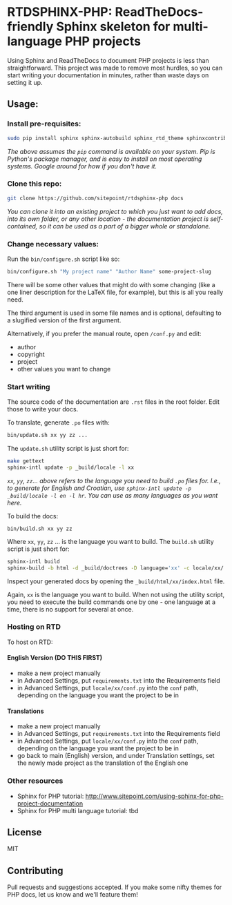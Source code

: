 # RTDSPHINX-PHP: ReadTheDocs-friendly Sphinx skeleton for multi-language PHP projects

Using Sphinx and ReadTheDocs to document PHP projects is less than straightforward. This project was made to remove most hurdles, so you can start writing your documentation in minutes, rather than waste days on setting it up.
 
## Usage:

### Install pre-requisites:

```bash
sudo pip install sphinx sphinx-autobuild sphinx_rtd_theme sphinxcontrib-phpdomain sphinx-intl
```

_The above assumes the `pip` command is available on your system. Pip is Python's package manager, and is easy to install on most operating systems. Google around for how if you don't have it._

### Clone this repo:

```bash
git clone https://github.com/sitepoint/rtdsphinx-php docs
```

_You can clone it into an existing project to which you just want to add docs, into its own folder, or any other location - the documentation project is self-contained, so it can be used as a part of a bigger whole or standalone._

### Change necessary values:

Run the `bin/configure.sh` script like so:

```bash
bin/configure.sh "My project name" "Author Name" some-project-slug
```

There will be some other values that might do with some changing (like a one liner description for the LaTeX file, for example), but this is all you really need.

The third argument is used in some file names and is optional, defaulting to a slugified version of the first argument.

Alternatively, if you prefer the manual route, open `/conf.py` and edit:

 - author
 - copyright
 - project
 - other values you want to change
 
### Start writing

The source code of the documentation are `.rst` files in the root folder. Edit those to write your docs.

To translate, generate `.po` files with:

```bash
bin/update.sh xx yy zz ...
```

The `update.sh` utility script is just short for:

```bash
make gettext
sphinx-intl update -p _build/locale -l xx
```

_`xx`, `yy`, `zz`... above refers to the language you need to build `.po` files for. I.e., to generate for English and Croatian, use `sphinx-intl update -p _build/locale -l en -l hr`. You can use as many languages as you want here._

To build the docs:

```
bin/build.sh xx yy zz
```

Where `xx`, `yy`, `zz` ... is the language you want to build. The `build.sh` utility script is just short for:

```bash
sphinx-intl build
sphinx-build -b html -d _build/doctrees -D language='xx' -c locale/xx/ . _build/html/xx/
```

Inspect your generated docs by opening the `_build/html/xx/index.html` file.

Again, `xx` is the language you want to build. When not using the utility script, you need to execute the build commands one by one - one language at a time, there is no support for several at once.

### Hosting on RTD

To host on RTD:

#### English Version (DO THIS FIRST)

 - make a new project manually
 - in Advanced Settings, put `requirements.txt` into the Requirements field
 - in Advanced Settings, put `locale/xx/conf.py` into the `conf` path, depending on the language you want the project to be in
 
#### Translations

 - make a new project manually
 - in Advanced Settings, put `requirements.txt` into the Requirements field
 - in Advanced Settings, put `locale/xx/conf.py` into the `conf` path, depending on the language you want the project to be in
 - go back to main (English) version, and under Translation settings, set the newly made project as the translation of the English one
 
### Other resources

 - Sphinx for PHP tutorial: http://www.sitepoint.com/using-sphinx-for-php-project-documentation
 - Sphinx for PHP multi language tutorial: tbd
 
## License

MIT

## Contributing

Pull requests and suggestions accepted. If you make some nifty themes for PHP docs, let us know and we'll feature them!